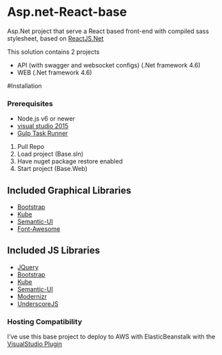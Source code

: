 # Asp.net-React-base

Asp.Net project that serve a React based front-end with compiled sass stylesheet, based on [ReactJS.Net](http://reactjs.net/)

This solution contains 2 projects
* API (with swagger and websocket configs) (.Net framework 4.6)
* WEB (.Net framework 4.6)

#Installation

### Prerequisites
* Node.js v6 or newer
* [visual studio 2015](https://beta.visualstudio.com/downloads/)
* [Gulp Task Runner](http://goo.gl/wbosck)


1. Pull Repo
2. Load project (Base.sln)
3. Have nuget package restore enabled
4. Start project (Base.Web)

## Included Graphical Libraries

* [Bootstrap](https://github.com/twbs/bootstrap)
* [Kube](https://github.com/imperavi/kube)
* [Semantic-UI](https://github.com/Semantic-Org/Semantic-UI)
* [Font-Awesome](https://github.com/FortAwesome/Font-Awesome)

## Included JS Libraries

* [JQuery](https://github.com/jquery/jquery)
* [Bootstrap](https://github.com/twbs/bootstrap)
* [Kube](https://github.com/imperavi/kube)
* [Semantic-UI](https://github.com/Semantic-Org/Semantic-UI)
* [Modernizr](https://github.com/Modernizr/Modernizr)
* [UnderscoreJS](https://github.com/jashkenas/underscore)

### Hosting Compatibility

I've use this base project to deploy to AWS with ElasticBeanstalk with the [VisualStudio Plugin](https://aws.amazon.com/visualstudio/)
